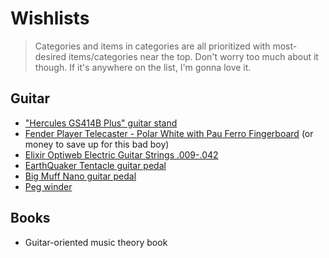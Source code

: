# Wishlists

> Categories and items in categories are all prioritized with most-desired items/categories near the top. Don't worry too much about it though. If it's anywhere on the list, I'm gonna love it.

## Guitar

- ["Hercules GS414B Plus" guitar stand](https://www.sweetwater.com/store/detail/GS414BPlus--hercules-stands-gs414b-plus-hanging-guitar-stand-with-auto-grip-system)
- [Fender Player Telecaster - Polar White with Pau Ferro Fingerboard](https://www.sweetwater.com/store/detail/TelePPPWT--fender-player-series-telecaster-polar-white-with-pau-ferro-fingerboard) (or money to save up for this bad boy)
- [Elixir Optiweb Electric Guitar Strings .009-.042](https://www.sweetwater.com/store/detail/19002--elixir-strings-optiweb-electric-guitar-strings-009-042-super-light)
- [EarthQuaker Tentacle guitar pedal](https://www.sweetwater.com/store/detail/TentacleV2--earthquaker-devices-tentacle-v2-analog-octave-up-pedal)
- [Big Muff Nano guitar pedal](https://www.sweetwater.com/store/detail/NanoBigMuff--electro-harmonix-nano-big-muff-pi-distortion-fuzz-overdrive-pedal)
- [Peg winder](https://www.sweetwater.com/store/detail/EB9604--ernie-ball-pegwinder-plus)

## Books

- Guitar-oriented music theory book

